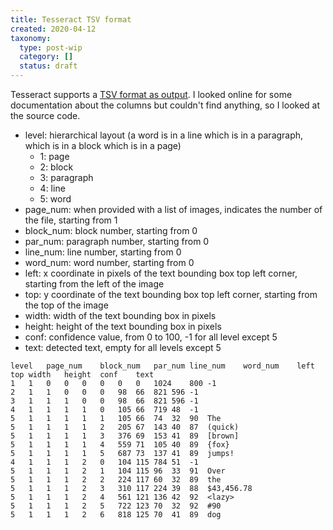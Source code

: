 ```yaml
---
title: Tesseract TSV format
created: 2020-04-12
taxonomy:
  type: post-wip
  category: []
  status: draft
---
```


Tesseract supports a [TSV format as output](https://tesseract-ocr.github.io/tessdoc/Command-Line-Usage.html#tsv-output-currently-available-in-305-dev-in-master-branch-on-github). I looked online for some documentation about the columns but couldn't find anything, so I looked at the source code.

* level: hierarchical layout (a word is in a line which is in a paragraph, which is in a block which is in a page)
	* 1: page
	* 2: block
	* 3: paragraph
	* 4: line
	* 5: word
* page_num: when provided with a list of images, indicates the number of the file, starting from 1
* block_num: block number, starting from 0
* par_num: paragraph number, starting from 0
* line_num: line number, starting from 0
* word_num: word number, starting from 0
* left: x coordinate in pixels of the text bounding box top left corner, starting from the left of the image
* top: y coordinate of the text bounding box top left corner, starting from the top of the image
* width: width of the text bounding box in pixels
* height: height of the text bounding box in pixels
* conf: confidence value, from 0 to 100, -1 for all level except 5
* text: detected text, empty for all levels except 5

```tsv
level	page_num	block_num	par_num	line_num	word_num	left	top	width	height	conf	text
1	1	0	0	0	0	0	0	1024	800	-1
2	1	1	0	0	0	98	66	821	596	-1
3	1	1	1	0	0	98	66	821	596	-1
4	1	1	1	1	0	105	66	719	48	-1
5	1	1	1	1	1	105	66	74	32	90	The
5	1	1	1	1	2	205	67	143	40	87	(quick)
5	1	1	1	1	3	376	69	153	41	89	[brown]
5	1	1	1	1	4	559	71	105	40	89	{fox}
5	1	1	1	1	5	687	73	137	41	89	jumps!
4	1	1	1	2	0	104	115	784	51	-1
5	1	1	1	2	1	104	115	96	33	91	Over
5	1	1	1	2	2	224	117	60	32	89	the
5	1	1	1	2	3	310	117	224	39	88	$43,456.78
5	1	1	1	2	4	561	121	136	42	92	<lazy>
5	1	1	1	2	5	722	123	70	32	92	#90
5	1	1	1	2	6	818	125	70	41	89	dog
```
